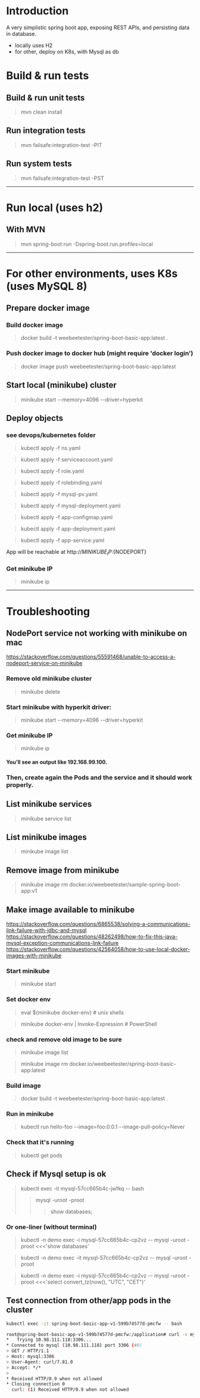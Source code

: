 # Introduction
A very simplistic spring boot app, exposing REST APIs, and persisting data in database.
- locally uses H2
- for other, deploy on K8s, with Mysql as db

# Build & run tests

## Build & run unit tests
>mvn clean install

## Run integration tests
>mvn failsafe:integration-test -PIT

## Run system tests
>mvn failsafe:integration-test -PST

---

# Run local (uses h2)
## With MVN
>mvn spring-boot:run -Dspring-boot.run.profiles=local

---

# For other environments, uses K8s (uses MySQL 8)

## Prepare docker image
### Build docker image
>docker build -t weebeetester/spring-boot-basic-app:latest .

### Push docker image to docker hub (might require 'docker login')
>docker image push weebeetester/spring-boot-basic-app:latest

## Start local (minikube) cluster
>minikube start --memory=4096 --driver=hyperkit

## Deploy objects
### see devops/kubernetes folder
>kubectl apply -f ns.yaml

>kubectl apply -f serviceaccount.yaml

>kubectl apply -f role.yaml

>kubectl apply -f rolebinding.yaml

>kubectl apply -f mysql-pv.yaml

>kubectl apply -f mysql-deployment.yaml

>kubectl apply -f app-configmap.yaml

>kubectl apply -f app-deployment.yaml

>kubectl apply -f app-service.yaml

App will be reachable at http://${MINIKUBE_IP}:${NODEPORT}

### Get minikube IP
>minikube ip
---

# Troubleshooting

## NodePort service not working with minikube on mac
https://stackoverflow.com/questions/55591468/unable-to-access-a-nodeport-service-on-minikube

### Remove old minikube cluster
>minikube delete
### Start minikube with hyperkit driver:
>minikube start --memory=4096 --driver=hyperkit

### Get minikube IP
>minikube ip
#### You'll see an output like 192.168.99.100.

### Then, create again the Pods and the service and it should work properly.


## List minikube services
>minikube service list

## List minikube images
>minikube image list

## Remove image from minikube
>minikube image rm docker.io/weebeetester/sample-spring-boot-app:v1

## Make image available to minikube
https://stackoverflow.com/questions/6865538/solving-a-communications-link-failure-with-jdbc-and-mysql
https://stackoverflow.com/questions/48262498/how-to-fix-this-java-mysql-exception-communications-link-failure
https://stackoverflow.com/questions/42564058/how-to-use-local-docker-images-with-minikube
### Start minikube
>minikube start
### Set docker env
>eval $(minikube docker-env)             # unix shells

>minikube docker-env | Invoke-Expression # PowerShell
### check and remove old image to be sure
>minikube image list

>minikube image rm docker.io/weebeetester/spring-boot-basic-app:latest

### Build image
>docker build -t weebeetester/spring-boot-basic-app:latest .
### Run in minikube
>kubectl run hello-foo --image=foo:0.0.1 --image-pull-policy=Never
### Check that it's running
>kubectl get pods


## Check if Mysql setup is ok
>kubectl exec -it mysql-57cc665b4c-jwfkq -- bash
>>mysql -uroot -proot
>>>show databases;

### Or one-liner (without terminal)
>kubectl -n demo exec -i mysql-57cc665b4c-cp2vz -- mysql -uroot -proot <<<'show databases'

> kubectl -n demo exec -it mysql-57cc665b4c-cp2vz -- mysql -uroot -proot

>kubectl -n demo exec -i mysql-57cc665b4c-cp2vz -- mysql -uroot -proot <<<'select convert_tz(now(), "UTC", "CET")'
## Test connection from other/app pods in the cluster
```bash
kubectl exec -it spring-boot-basic-app-v1-599b74577d-pmcfw -- bash

root@spring-boot-basic-app-v1-599b74577d-pmcfw:/application# curl -v mysql:3306
*   Trying 10.98.111.118:3306...
* Connected to mysql (10.98.111.118) port 3306 (#0)
> GET / HTTP/1.1
> Host: mysql:3306
> User-Agent: curl/7.81.0
> Accept: */*
>
* Received HTTP/0.9 when not allowed
* Closing connection 0
  curl: (1) Received HTTP/0.9 when not allowed
```